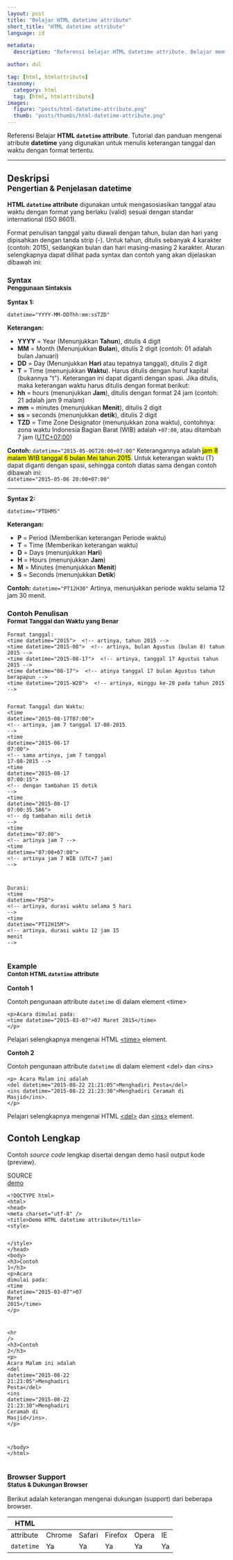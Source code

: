 ```yaml
---
layout: post
title: "Belajar HTML datetime attribute"
short_title: "HTML datetime attribute"
language: id

metadata:
  description: "Referensi belajar HTML datetime attribute. Belajar memformat waktu dalam HTML yang digunakan untuk memberi keterangan tanggal dan waktu mengggunakan atribut datetime"

author: dul

tag: [html, htmlattribute]
taxonomy:
  category: html
  tag: [html, htmlattribute]
images:
  figure: "posts/html-datetime-attribute.png"
  thumb: "posts/thumbs/html-datetime-attribute.png"
---
```

<p class="lead text-muted">
    Referensi Belajar <strong>HTML <code>datetime</code> attribute</strong>. Tutorial dan panduan mengenai atribute <strong>datetime</strong> yang digunakan untuk menulis keterangan tanggal dan waktu dengan format tertentu.
</p>

<hr>
<h2 class="title-sub bd-primary bd-left bd-left-only">Deskripsi <br>
    <small>Pengertian &amp; Penjelasan <span class="highlight">datetime</span></small>
</h2>
<p>
  <strong>HTML <code>datetime</code> attribute</strong> digunakan untuk mengasosiasikan tanggal atau waktu dengan format yang berlaku (valid) sesuai dengan standar international (ISO 8601).
</p>
<p>Format penulisan tanggal yaitu diawali dengan tahun, bulan dan hari yang dipisahkan dengan tanda strip (-). Untuk tahun, ditulis sebanyak 4 karakter (contoh: 2015), sedangkan bulan dan hari masing-masing 2 karakter. Aturan selengkapnya dapat dilihat pada syntax dan contoh yang akan dijelaskan dibawah ini:</p>

<!-- Syntax  -->
<section id="syntax">
    <h3 class="title-sub bd-danger bd-left bd-left-only">Syntax <br>
    <small>Penggunaan Sintaksis</small>
    </h3>
  <div class="dul-callout dul-callout-warning">
  <p><strong>Syntax 1:</strong></p>
<div class="icode itheme syntax">
<pre class="prettyprint highlight language-markup"><code data-language="html" class="html  language-markup">datetime="YYYY-MM-DDThh:mm:ssTZD"</code>
</pre>
</div>
<p><strong>Keterangan:</strong></p>
<ul>
<li><strong>YYYY</strong> = Year (Menunjukkan <strong>Tahun</strong>), ditulis 4 digit</li>
<li><strong>MM</strong> = Month (Menunjukkan <strong>Bulan</strong>), ditulis 2 digit (contoh: 01 adalah bulan Januari)</li>
<li><strong>DD</strong> = Day (Menunjukkan <strong>Hari</strong> atau tepatnya tanggal), ditulis 2 digit</li>
<li><strong>T</strong> = Time (menunjukkan <strong>Waktu</strong>). Harus ditulis dengan huruf kapital (bukannya "t"). Keterangan ini dapat diganti dengan spasi. Jika ditulis, maka keterangan waktu harus ditulis dengan format berikut: </li>
<li><strong>hh</strong> = hours (menunjukkan <strong>Jam</strong>), ditulis dengan format 24 jam (contoh: 21 adalah jam 9 malam)</li>
<li><strong>mm</strong> = minutes (menunjukkan <strong>Menit</strong>), ditulis 2 digit</li>
<li><strong>ss</strong> = seconds (menunjukkan <strong>detik</strong>), ditulis 2 digit</li>
<li><strong>TZD</strong> = Time Zone Designator (menunjukkan zona waktu), contohnya: zona waktu Indonesia Bagian Barat (WIB) adalah <code>+07:00</code>, atau ditambah 7 jam (<a href="https://id.wikipedia.org/wiki/UTC%2B07:00" target="_blank" rel="nofollow">UTC+07:00</a>)</li>

</ul>
<p><strong>Contoh:</strong>
<code class="block inline language-markup">datetime="2015-05-06T20:00+07:00"</code>
Keterangannya adalah <mark>jam 8 malam WIB tanggal 6 bulan Mei tahun 2015</mark>.
Untuk keterangan waktu (T) dapat diganti dengan spasi, sehingga contoh diatas sama dengan contoh dibawah ini:<br>
<code class="block inline language-markup">datetime="2015-05-06 20:00+07:00"</code>
</p>
<hr>
<p><strong>Syntax 2:</strong></p>
<div class="icode itheme syntax">
<pre class="prettyprint highlight language-markup"><code data-language="html" class="html  language-markup">datetime="PTDHMS"</code>
</pre>
</div>
<p><strong>Keterangan:</strong></p>
<ul>
<li><strong>P</strong> = Period (Memberikan keterangan Periode waktu)</li>
<li><strong>T</strong> = Time (Memberikan keterangan waktu)</li>
<li><strong>D</strong> = Days (menunjukkan <strong>Hari</strong>)</li>
<li><strong>H</strong> = Hours (menunjukkan <strong>Jam</strong>)</li>
<li><strong>M</strong> = Minutes (menunjukkan <strong>Menit</strong>)</li>
<li><strong>S</strong> = Seconds (menunjukkan <strong>Detik</strong>)</li>
</ul>
<p><strong>Contoh:</strong>
<code class="block inline language-markup">datetime="PT12H30"</code>
Artinya, menunjukkan periode waktu selama 12 jam 30 menit.
</p>
</div>
</section>

<section class="benar">
    <h3 class="title-sub bd-danger bd-left bd-left-only">Contoh Penulisan <br>
      <small>Format Tanggal dan Waktu yang Benar</small>
    </h3>
<pre class="line-numbers prettyprint highlight language-markup"><code data-language="html" class="html inline language-markup">Format tanggal:
<span class="token tag"><span class="token tag"><span class="token punctuation">&lt;</span>time</span> <span class="token attr-name">datetime</span><span class="token attr-value"><span class="token punctuation">=</span><span class="token punctuation">"</span>2015<span class="token punctuation">"</span></span><span class="token punctuation">&gt;</span></span>  <span class="token comment" >&lt;!-- artinya, tahun 2015 --&gt;</span>
<span class="token tag"><span class="token tag"><span class="token punctuation">&lt;</span>time</span> <span class="token attr-name">datetime</span><span class="token attr-value"><span class="token punctuation">=</span><span class="token punctuation">"</span>2015-08<span class="token punctuation">"</span></span><span class="token punctuation">&gt;</span></span>  <span class="token comment" >&lt;!-- artinya, bulan Agustus (bulan 8) tahun 2015 --&gt;</span>
<span class="token tag"><span class="token tag"><span class="token punctuation">&lt;</span>time</span> <span class="token attr-name">datetime</span><span class="token attr-value"><span class="token punctuation">=</span><span class="token punctuation">"</span>2015-08-17<span class="token punctuation">"</span></span><span class="token punctuation">&gt;</span></span>  <span class="token comment" >&lt;!-- artinya, tanggal 17 Agustus tahun 2015 --&gt;</span>
<span class="token tag"><span class="token tag"><span class="token punctuation">&lt;</span>time</span> <span class="token attr-name">datetime</span><span class="token attr-value"><span class="token punctuation">=</span><span class="token punctuation">"</span>08-17<span class="token punctuation">"</span></span><span class="token punctuation">&gt;</span></span>  <span class="token comment" >&lt;!-- atinya tanggal 17 bulan Agustus tahun berapapun --&gt;</span>
<span class="token tag"><span class="token tag"><span class="token punctuation">&lt;</span>time</span> <span class="token attr-name">datetime</span><span class="token attr-value"><span class="token punctuation">=</span><span class="token punctuation">"</span>2015-W20<span class="token punctuation">"</span></span><span class="token punctuation">&gt;</span></span>  <span class="token comment" >&lt;!-- artinya, minggu ke-20 pada tahun 2015 --&gt;</span>

Format Tanggal dan Waktu:
<span class="token tag"><span class="token tag"><span class="token punctuation">&lt;</span>time</span> <span class="token attr-name">datetime</span><span class="token attr-value"><span class="token punctuation">=</span><span class="token punctuation">"</span>2015-08-17T07:00<span class="token punctuation">"</span></span><span class="token punctuation">&gt;</span></span>  <span class="token comment" >&lt;!-- artinya, jam 7 tanggal 17-08-2015 --&gt;</span>
<span class="token tag"><span class="token tag"><span class="token punctuation">&lt;</span>time</span> <span class="token attr-name">datetime</span><span class="token attr-value"><span class="token punctuation">=</span><span class="token punctuation">"</span>2015-08-17 07:00<span class="token punctuation">"</span></span><span class="token punctuation">&gt;</span></span>  <span class="token comment" >&lt;!-- sama artinya, jam 7 tanggal 17-08-2015 --&gt;</span>
<span class="token tag"><span class="token tag"><span class="token punctuation">&lt;</span>time</span> <span class="token attr-name">datetime</span><span class="token attr-value"><span class="token punctuation">=</span><span class="token punctuation">"</span>2015-08-17 07:00:15<span class="token punctuation">"</span></span><span class="token punctuation">&gt;</span></span>  <span class="token comment" >&lt;!-- dengan tambahan 15 detik --&gt;</span>
<span class="token tag"><span class="token tag"><span class="token punctuation">&lt;</span>time</span> <span class="token attr-name">datetime</span><span class="token attr-value"><span class="token punctuation">=</span><span class="token punctuation">"</span>2015-08-17 07:00:35.586<span class="token punctuation">"</span></span><span class="token punctuation">&gt;</span></span>  <span class="token comment" >&lt;!-- dg tambahan mili detik --&gt;</span>
<span class="token tag"><span class="token tag"><span class="token punctuation">&lt;</span>time</span> <span class="token attr-name">datetime</span><span class="token attr-value"><span class="token punctuation">=</span><span class="token punctuation">"</span>07:00<span class="token punctuation">"</span></span><span class="token punctuation">&gt;</span></span>  <span class="token comment" >&lt;!-- artinya jam 7 --&gt;</span>
<span class="token tag"><span class="token tag"><span class="token punctuation">&lt;</span>time</span> <span class="token attr-name">datetime</span><span class="token attr-value"><span class="token punctuation">=</span><span class="token punctuation">"</span>07:00+07:00<span class="token punctuation">"</span></span><span class="token punctuation">&gt;</span></span>  <span class="token comment" >&lt;!-- artinya jam 7 WIB (UTC+7 jam)  --&gt;</span>

Durasi:
<span class="token tag"><span class="token tag"><span class="token punctuation">&lt;</span>time</span> <span class="token attr-name">datetime</span><span class="token attr-value"><span class="token punctuation">=</span><span class="token punctuation">"</span>P5D<span class="token punctuation">"</span></span><span class="token punctuation">&gt;</span></span>  <span class="token comment" >&lt;!-- artinya, durasi waktu selama 5 hari --&gt;</span>
<span class="token tag"><span class="token tag"><span class="token punctuation">&lt;</span>time</span> <span class="token attr-name">datetime</span><span class="token attr-value"><span class="token punctuation">=</span><span class="token punctuation">"</span>PT12H15M<span class="token punctuation">"</span></span><span class="token punctuation">&gt;</span></span>  <span class="token comment" >&lt;!-- artinya, durasi waktu 12 jam 15 menit --&gt;</span><span aria-hidden="true" class="line-numbers-rows"><span></span><span></span><span></span><span></span><span></span><span></span><span></span><span></span><span></span><span></span><span></span><span></span><span></span><span></span><span></span><span></span><span></span><span></span></span></code>
</pre>
</section>

<!-- Example -->
<section id="example">
  <h3 class="title-sub bd-danger bd-left bd-left-only">Example<br>
    <small>Contoh HTML <code>datetime</code> attribute</small>
  </h3>
  <div class="dul-block">
  <p><strong>Contoh 1</strong></p>
  <p>Contoh pengunaan attribute <code>datetime</code> di dalam element &lt;time&gt;</p>
<!-- HTML Code Example -->
<div class="icode itheme html">
<pre class="line-numbers prettyprint highlight language-markup" data-line="2"><code data-language="html" class="html  language-markup"><span class="token tag"><span class="token tag"><span class="token punctuation">&lt;</span>p</span><span class="token punctuation">&gt;</span></span>Acara dimulai pada:
<span class="token tag"><span class="token tag"><span class="token punctuation">&lt;</span>time</span> <span class="token attr-name">datetime</span><span class="token attr-value"><span class="token punctuation">=</span><span class="token punctuation">"</span>2015-03-07<span class="token punctuation">"</span></span><span class="token punctuation">&gt;</span></span>07 Maret 2015<span class="token tag"><span class="token tag"><span class="token punctuation">&lt;/</span>time</span><span class="token punctuation">&gt;</span></span>
<span class="token tag"><span class="token tag"><span class="token punctuation">&lt;/</span>p</span><span class="token punctuation">&gt;</span></span><span aria-hidden="true" class="line-numbers-rows"><span></span><span></span><span></span></span></code>
</pre>
</div>
  <p>Pelajari selengkapnya mengenai HTML <a href="https://www.apacara.com/tutorial/html/html-time-tag.html">&lt;time&gt;</a> element.</p>
  </div>

  <div class="dul-block">
  <p><strong>Contoh 2</strong></p>
  <p>Contoh pengunaan attribute <code>datetime</code> di dalam element &lt;del&gt; dan &lt;ins&gt;</p>
<!-- HTML Code Example -->
<div class="icode itheme html">
<pre class="line-numbers prettyprint highlight language-markup"><code data-language="html" class="html  language-markup"><span class="token tag"><span class="token tag"><span class="token punctuation">&lt;</span>p</span><span class="token punctuation">&gt;</span></span> Acara Malam ini adalah
<span class="token tag"><span class="token tag"><span class="token punctuation">&lt;</span>del</span> <span class="token attr-name">datetime</span><span class="token attr-value"><span class="token punctuation">=</span><span class="token punctuation">"</span>2015-08-22 21:21:05<span class="token punctuation">"</span></span><span class="token punctuation">&gt;</span></span>Menghadiri Pesta<span class="token tag"><span class="token tag"><span class="token punctuation">&lt;/</span>del</span><span class="token punctuation">&gt;</span></span>
<span class="token tag"><span class="token tag"><span class="token punctuation">&lt;</span>ins</span> <span class="token attr-name">datetime</span><span class="token attr-value"><span class="token punctuation">=</span><span class="token punctuation">"</span>2015-08-22 21:23:30<span class="token punctuation">"</span></span><span class="token punctuation">&gt;</span></span>Menghadiri Ceramah di Masjid<span class="token tag"><span class="token tag"><span class="token punctuation">&lt;/</span>ins</span><span class="token punctuation">&gt;</span></span>.
<span class="token tag"><span class="token tag"><span class="token punctuation">&lt;/</span>p</span><span class="token punctuation">&gt;</span></span><span aria-hidden="true" class="line-numbers-rows"><span></span><span></span><span></span><span></span></span></code>
</pre>
</div>
  <p>Pelajari selengkapnya mengenai HTML <a href="https://www.apacara.com/tutorial/html/html-del-tag.html">&lt;del&gt;</a> dan <a href="https://www.apacara.com/tutorial/html/html-ins-tag.html">&lt;ins&gt;</a> element.</p>
  </div>
</section>
<h2 class="title-sub bd-danger bd-left bd-left-only">Contoh Lengkap
</h2>
<p>Contoh <em>source code</em> lengkap disertai dengan demo hasil output kode (preview).</p>
<div class="icard">
<div class="icard-heading clearfix co-wh bg-pi2">
<div class="icard-bar">
  <div class="icard-bar-left pull-left">
    <i class="fa fa-html5" aria-hidden="true"></i>
    <span>SOURCE</span>
  </div>
  <div class="icard-bar-right pull-right">
    <a href="https://www.apacara.com/example/html/attribute/datetime.html" target="_blank" rel="nofollow"><span>demo</span><i class="fa fa-external-link" role="button"></i></a>
  </div>
</div>
</div>
<div class="icard-body icode itheme bg-gr3">
<pre class="prettyprint highlight max-height language-markup"><code data-language="html" class="inline  language-markup"><span class="token doctype">&lt;!DOCTYPE html&gt;</span>
<span class="token tag"><span class="token tag"><span class="token punctuation">&lt;</span>html</span><span class="token punctuation">&gt;</span></span>
<span class="token tag"><span class="token tag"><span class="token punctuation">&lt;</span>head</span><span class="token punctuation">&gt;</span></span>
<span class="token tag"><span class="token tag"><span class="token punctuation">&lt;</span>meta</span> <span class="token attr-name">charset</span><span class="token attr-value"><span class="token punctuation">=</span><span class="token punctuation">"</span>utf-8<span class="token punctuation">"</span></span> <span class="token punctuation">/&gt;</span></span>
<span class="token tag"><span class="token tag"><span class="token punctuation">&lt;</span>title</span><span class="token punctuation">&gt;</span></span>Demo HTML datetime attribute<span class="token tag"><span class="token tag"><span class="token punctuation">&lt;/</span>title</span><span class="token punctuation">&gt;</span></span>
<span class="token tag"><span class="token tag"><span class="token punctuation">&lt;</span>style</span><span class="token punctuation">&gt;</span></span><span class="token style language-css">

</span><span class="token tag"><span class="token tag"><span class="token punctuation">&lt;/</span>style</span><span class="token punctuation">&gt;</span></span>
<span class="token tag"><span class="token tag"><span class="token punctuation">&lt;/</span>head</span><span class="token punctuation">&gt;</span></span>
<span class="token tag"><span class="token tag"><span class="token punctuation">&lt;</span>body</span><span class="token punctuation">&gt;</span></span>
<span class="token tag"><span class="token tag"><span class="token punctuation">&lt;</span>h3</span><span class="token punctuation">&gt;</span></span>Contoh 1<span class="token tag"><span class="token tag"><span class="token punctuation">&lt;/</span>h3</span><span class="token punctuation">&gt;</span></span>
<span class="token tag"><span class="token tag"><span class="token punctuation">&lt;</span>p</span><span class="token punctuation">&gt;</span></span>Acara dimulai pada:
  <span class="token tag"><span class="token tag"><span class="token punctuation">&lt;</span>time</span> <span class="token attr-name">datetime</span><span class="token attr-value"><span class="token punctuation">=</span><span class="token punctuation">"</span>2015-03-07<span class="token punctuation">"</span></span><span class="token punctuation">&gt;</span></span>07 Maret 2015<span class="token tag"><span class="token tag"><span class="token punctuation">&lt;/</span>time</span><span class="token punctuation">&gt;</span></span>
<span class="token tag"><span class="token tag"><span class="token punctuation">&lt;/</span>p</span><span class="token punctuation">&gt;</span></span>

<span class="token tag"><span class="token tag"><span class="token punctuation">&lt;</span>hr</span> <span class="token punctuation">/&gt;</span></span>
<span class="token tag"><span class="token tag"><span class="token punctuation">&lt;</span>h3</span><span class="token punctuation">&gt;</span></span>Contoh 2<span class="token tag"><span class="token tag"><span class="token punctuation">&lt;/</span>h3</span><span class="token punctuation">&gt;</span></span>
<span class="token tag"><span class="token tag"><span class="token punctuation">&lt;</span>p</span><span class="token punctuation">&gt;</span></span> Acara Malam ini adalah
  <span class="token tag"><span class="token tag"><span class="token punctuation">&lt;</span>del</span> <span class="token attr-name">datetime</span><span class="token attr-value"><span class="token punctuation">=</span><span class="token punctuation">"</span>2015-08-22 21:21:05<span class="token punctuation">"</span></span><span class="token punctuation">&gt;</span></span>Menghadiri Pesta<span class="token tag"><span class="token tag"><span class="token punctuation">&lt;/</span>del</span><span class="token punctuation">&gt;</span></span>
  <span class="token tag"><span class="token tag"><span class="token punctuation">&lt;</span>ins</span> <span class="token attr-name">datetime</span><span class="token attr-value"><span class="token punctuation">=</span><span class="token punctuation">"</span>2015-08-22 21:23:30<span class="token punctuation">"</span></span><span class="token punctuation">&gt;</span></span>Menghadiri Ceramah di Masjid<span class="token tag"><span class="token tag"><span class="token punctuation">&lt;/</span>ins</span><span class="token punctuation">&gt;</span></span>.
<span class="token tag"><span class="token tag"><span class="token punctuation">&lt;/</span>p</span><span class="token punctuation">&gt;</span></span>

<span class="token tag"><span class="token tag"><span class="token punctuation">&lt;/</span>body</span><span class="token punctuation">&gt;</span></span>
<span class="token tag"><span class="token tag"><span class="token punctuation">&lt;/</span>html</span><span class="token punctuation">&gt;</span></span></code>
</pre>
</div>
</div>


<!-- Browser Support -->
<aside id="browser">
<h3 class="title-sub bd-danger bd-left bd-left-only">Browser Support <br>
  <small>Status &amp; Dukungan Browser </small>
</h3>
<p>Berikut adalah keterangan mengenai dukungan (support) dari beberapa browser.</p>
<div class="table-responsive uk-overflow-container">
  <table class="table uk-table uk-table-striped uk-table-bordered uk-text-nowrap full-width">
        <thead>
          <tr>
            <th>HTML</th>
            <th title="Chrome"><i class="fa fa-chrome fa-lg"></i></th>
            <th title="Safari"><i class="fa fa-safari fa-lg"></i></th>
            <th title="Firefox"><i class="fa fa-firefox fa-lg"></i></th>
            <th title="Opera"><i class="fa fa-opera fa-lg"></i></th>
            <th title="Internet Explorer"><i class="fa fa-internet-explorer fa-lg"></i></th>
          </tr>
        </thead>
        <tbody>
          <tr>
            <td>attribute</td>
            <td>Chrome</td>
            <td>Safari</td>
            <td>Firefox</td>
            <td>Opera</td>
            <td>IE</td>
          </tr>
          <tr>
            <td><code>datetime</code></td>
            <td class="success">Ya</td>
            <td class="success">Ya</td>
            <td class="success">Ya</td>
            <td class="success">Ya</td>
            <td class="success">Ya</td>
          </tr>
        </tbody>
  </table>
</div>

</aside>